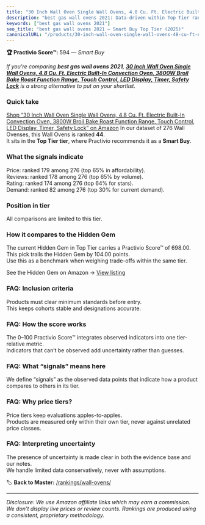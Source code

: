 ```yaml
---
title: "30 Inch Wall Oven Single Wall Ovens, 4.8 Cu. Ft. Electric Built-In Convection Oven, 3800W Broil Bake Roast Function Range, Touch Control, LED Display, Timer, Safety Lock"
description: "best gas wall ovens 2021: Data-driven within Top Tier ranking using the Practivio Score™. Positioned by quality, value, demand, findability, momentum."
keywords: ["best gas wall ovens 2021"]
seo_title: "best gas wall ovens 2021 — Smart Buy Top Tier (2025)"
canonicalURL: "/products/30-inch-wall-oven-single-wall-ovens-48-cu-ft-electric-built-in-convection-oven-3800w-broil-bake-roast-function-range-touch-control-led-display-timer-safety-lock-B0DXV2TCKY/"
---
```


**🏆 Practivio Score™:** 594 — _Smart Buy_


*If you're comparing **best gas wall ovens 2021**, **[30 Inch Wall Oven Single Wall Ovens, 4.8 Cu. Ft. Electric Built-In Convection Oven, 3800W Broil Bake Roast Function Range, Touch Control, LED Display, Timer, Safety Lock](https://www.amazon.com/dp/B0DXV2TCKY?tag=practivio-20)** is a strong alternative to put on your shortlist.*
### Quick take
[Shop “30 Inch Wall Oven Single Wall Ovens, 4.8 Cu. Ft. Electric Built-In Convection Oven, 3800W Broil Bake Roast Function Range, Touch Control, LED Display, Timer, Safety Lock” on Amazon](https://www.amazon.com/dp/B0DXV2TCKY?tag=practivio-20)
In our dataset of 276 Wall Ovenses, this Wall Ovens is ranked **44**.  
It sits in the **Top Tier tier**, where Practivio recommends it as a **Smart Buy**.

### What the signals indicate
Price: ranked 179 among 276 (top 65% in affordability).  
Reviews: ranked 178 among 276 (top 65% by volume).  
Rating: ranked 174 among 276 (top 64% for stars).  
Demand: ranked 82 among 276 (top 30% for current demand).

### Position in tier
All comparisons are limited to this tier.

### How it compares to the Hidden Gem
The current Hidden Gem in Top Tier carries a Practivio Score™ of 698.00.  
This pick trails the Hidden Gem by 104.00 points.  
Use this as a benchmark when weighing trade-offs within the same tier.  

See the Hidden Gem on Amazon → [View listing](https://www.amazon.com/dp/B00N45FU58?tag=practivio-20)

### FAQ: Inclusion criteria
Products must clear minimum standards before entry.  
This keeps cohorts stable and designations accurate.

### FAQ: How the score works
The 0–100 Practivio Score™ integrates observed indicators into one tier-relative metric.  
Indicators that can’t be observed add uncertainty rather than guesses.

### FAQ: What “signals” means here
We define “signals” as the observed data points that indicate how a product compares to others in its tier.

### FAQ: Why price tiers?
Price tiers keep evaluations apples-to-apples.  
Products are measured only within their own tier, never against unrelated price classes.

### FAQ: Interpreting uncertainty
The presence of uncertainty is made clear in both the evidence base and our notes.  
We handle limited data conservatively, never with assumptions.


🏷️ **Back to Master:** [/rankings/wall-ovens/](/rankings/wall-ovens/)

---
_Disclosure: We use Amazon affiliate links which may earn a commission. We don’t display live prices or review counts. Rankings are produced using a consistent, proprietary methodology._
